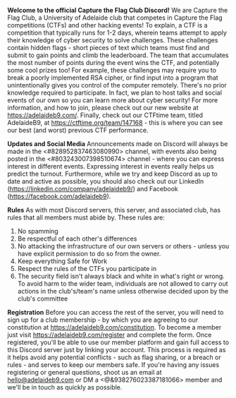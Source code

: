 **Welcome to the official Capture the Flag Club Discord!**
We are Capture the Flag Club, a University of Adelaide club that competes in Capture the Flag competitions (CTFs) and other hacking events! To explain, a CTF is a competition that typically runs for 1-2 days, wherein teams attempt to apply their knowledge of cyber security to solve challenges. These challenges contain hidden flags - short pieces of text which teams must find and submit to gain points and climb the leaderboard. The team that accumulates the most number of points during the event wins the CTF, and potentially some cool prizes too! For example, these challenges may require you to break a poorly implemented RSA cipher, or find input into a program that unintentionally gives you control of the computer remotely. There's no prior knowledge required to participate. In fact, we plan to host talks and social events of our own so you can learn more about cyber security! For more information, and how to join, please check out our new website at https://adelaideb9.com/. Finally, check out our CTFtime team, titled AdelaideB9, at https://ctftime.org/team/147168 - this is where you can see our best (and worst) previous CTF performance.

**Updates and Social Media**
Announcements made on Discord will always be made in the <#828952837463080990> channel, with events also being posted in the <#803243007398510674> channel - where you can express interest in different events. Expressing interest in events really helps us predict the turnout. Furthermore, while we try and keep Discord as up to date and active as possible, you should also check out our LinkedIn (https://linkedin.com/company/adelaideb9/) and Facebook (https://facebook.com/adelaideb9).

**Rules**
As with most Discord servers, this server, and associated club, has rules that all members must abide by. These rules are:

1) No spamming 
2) Be respectful of each other's differences
3) No attacking the infrastructure of our own servers or others - unless you have explicit permission to do so from the owner.
4) Keep everything Safe for Work
5) Respect the rules of the CTFs you participate in
6) The security field isn't always black and white in what's right or wrong. To avoid harm to the wider team, individuals are not allowed to carry out actions in the club's/team's name unless otherwise decided upon by the club's committee 

**Registration**
Before you can access the rest of the server, you will need to sign up for a club membership - by which you are agreeing to our constitution at https://adelaideb9.com/constitution. To become a member just visit https://adelaideb9.com/register and complete the form. Once registered, you'll be able to use our member platform and gain full access to this Discord server just by linking your account. This process is required as it helps avoid any potential conflicts - such as flag sharing, or a breach or rules - and serves to keep our members safe. If you're having any issues registering or general questions, shoot us an email at hello@adelaideb9.com or DM a <@&938276023387181066> member and we'll be in touch as quickly as possible.
